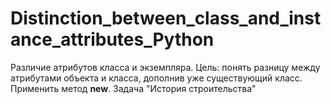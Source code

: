 # Distinction_between_class_and_instance_attributes_Python
Различие атрибутов класса и экземпляра. Цель: понять разницу между атрибутами объекта и класса, дополнив уже существующий класс. Применить метод __new__. Задача "История строительства"
